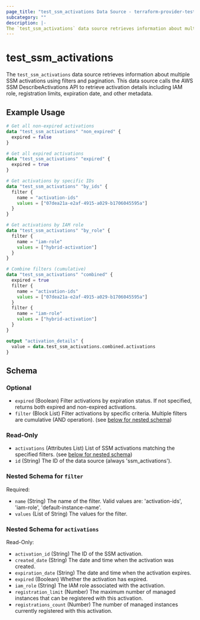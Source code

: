 ```yaml
---
page_title: "test_ssm_activations Data Source - terraform-provider-test"
subcategory: ""
description: |-
The `test_ssm_activations` data source retrieves information about multiple SSM activations using filters and pagination. This data source calls the AWS SSM DescribeActivations API to retrieve activation details including IAM role, registration limits, expiration date, and other metadata.
---
```


# test_ssm_activations

The `test_ssm_activations` data source retrieves information about multiple SSM activations using filters and pagination. This data source calls the AWS SSM DescribeActivations API to retrieve activation details including IAM role, registration limits, expiration date, and other metadata.

## Example Usage

```terraform
# Get all non-expired activations
data "test_ssm_activations" "non_expired" {
  expired = false
}

# Get all expired activations
data "test_ssm_activations" "expired" {
  expired = true
}

# Get activations by specific IDs
data "test_ssm_activations" "by_ids" {
  filter {
    name = "activation-ids"
    values = ["07dea21a-e2af-4915-a029-b1706045595a"]
  }
}

# Get activations by IAM role
data "test_ssm_activations" "by_role" {
  filter {
    name = "iam-role"
    values = ["hybrid-activation"]
  }
}

# Combine filters (cumulative)
data "test_ssm_activations" "combined" {
  expired = true
  filter {
    name = "activation-ids"
    values = ["07dea21a-e2af-4915-a029-b1706045595a"]
  }
  filter {
    name = "iam-role"
    values = ["hybrid-activation"]
  }
}

output "activation_details" {
  value = data.test_ssm_activations.combined.activations
}
```

<!-- schema generated by tfplugindocs -->
## Schema

### Optional

- `expired` (Boolean) Filter activations by expiration status. If not specified, returns both expired and non-expired activations.
- `filter` (Block List) Filter activations by specific criteria. Multiple filters are cumulative (AND operation). (see [below for nested schema](#nestedblock--filter))

### Read-Only

- `activations` (Attributes List) List of SSM activations matching the specified filters. (see [below for nested schema](#nestedatt--activations))
- `id` (String) The ID of the data source (always 'ssm_activations').

<a id="nestedblock--filter"></a>
### Nested Schema for `filter`

Required:

- `name` (String) The name of the filter. Valid values are: 'activation-ids', 'iam-role', 'default-instance-name'.
- `values` (List of String) The values for the filter.


<a id="nestedatt--activations"></a>
### Nested Schema for `activations`

Read-Only:

- `activation_id` (String) The ID of the SSM activation.
- `created_date` (String) The date and time when the activation was created.
- `expiration_date` (String) The date and time when the activation expires.
- `expired` (Boolean) Whether the activation has expired.
- `iam_role` (String) The IAM role associated with the activation.
- `registration_limit` (Number) The maximum number of managed instances that can be registered with this activation.
- `registrations_count` (Number) The number of managed instances currently registered with this activation.



